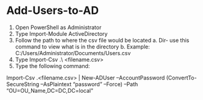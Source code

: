# Add-Users-to-AD

1.	Open PowerShell as Administrator
2.	Type Import-Module ActiveDirectory
3.	Follow the path to where the csv file would be located
  a.	Dir- use this command to view what is in the directory 
  b.	Example: C:/Users/Administrator/Documents/Users.csv 
4.	Type Import-Csv .\ <filename.csv> 
5.	Type the following command:

Import-Csv .\<filename.csv> | New-ADUser –AccountPassword (ConvertTo-SecureString –AsPlaintext “password” –Force) –Path “OU=OU_Name,DC=DC,DC=local"
